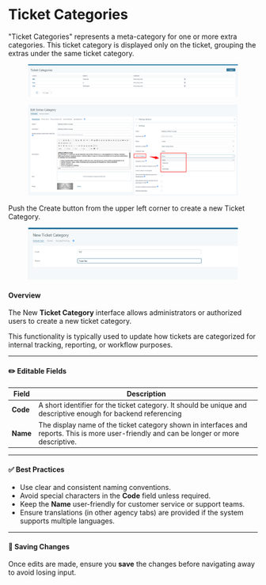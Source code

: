 # Ticket Categories

"Ticket Categories" represents a meta-category for one or more extra categories. This ticket category is displayed only on the ticket, grouping the extras under the same ticket category.

<figure><img src=".gitbook/assets/image (11) (1) (1) (1) (1).png" alt=""><figcaption></figcaption></figure>

<figure><img src=".gitbook/assets/image (12) (1) (1) (1) (1).png" alt=""><figcaption></figcaption></figure>

Push the Create button from the upper left corner to create a new Ticket Category.

<figure><img src=".gitbook/assets/image (2).png" alt=""><figcaption></figcaption></figure>

#### Overview

The New **Ticket Category** interface allows administrators or authorized users to create a  new  ticket category.&#x20;

This functionality is typically used to update how tickets are categorized for internal tracking, reporting, or workflow purposes.

***

#### ✏️ Editable Fields

| Field    | Description                                                                                                                                |
| -------- | ------------------------------------------------------------------------------------------------------------------------------------------ |
| **Code** | A short identifier for the ticket category. It should be unique and descriptive enough for backend referencing                             |
| **Name** | The display name of the ticket category shown in interfaces and reports. This is more user-friendly and can be longer or more descriptive. |

***

#### ✅ Best Practices

* Use clear and consistent naming conventions.
* Avoid special characters in the **Code** field unless required.
* Keep the **Name** user-friendly for customer service or support teams.
* Ensure translations (in other agency tabs) are provided if the system supports multiple languages.

***

#### 💾 Saving Changes

Once edits are made, ensure you **save** the changes before navigating away to avoid losing input.
